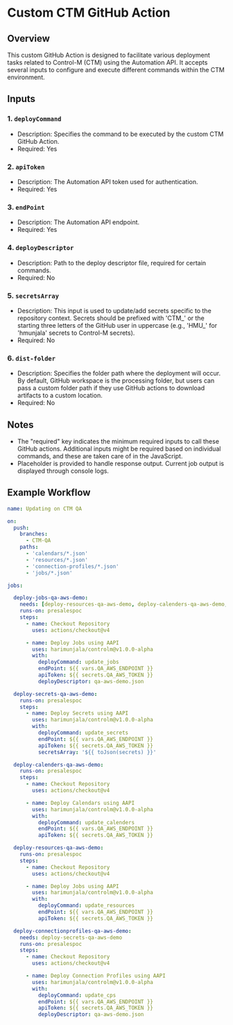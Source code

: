 # Custom CTM GitHub Action

## Overview
This custom GitHub Action is designed to facilitate various deployment tasks related to Control-M (CTM) using the Automation API. It accepts several inputs to configure and execute different commands within the CTM environment.

## Inputs

### 1. `deployCommand`
- Description: Specifies the command to be executed by the custom CTM GitHub Action.
- Required: Yes

### 2. `apiToken`
- Description: The Automation API token used for authentication.
- Required: Yes

### 3. `endPoint`
- Description: The Automation API endpoint.
- Required: Yes

### 4. `deployDescriptor`
- Description: Path to the deploy descriptor file, required for certain commands.
- Required: No

### 5. `secretsArray`
- Description: This input is used to update/add secrets specific to the repository context. Secrets should be prefixed with 'CTM_' or the starting three letters of the GitHub user in uppercase (e.g., 'HMU_' for 'hmunjala' secrets to Control-M secrets).
- Required: No

### 6. `dist-folder`
- Description: Specifies the folder path where the deployment will occur. By default, GitHub workspace is the processing folder, but users can pass a custom folder path if they use GitHub actions to download artifacts to a custom location.
- Required: No

## Notes
- The "required" key indicates the minimum required inputs to call these GitHub actions. Additional inputs might be required based on individual commands, and these are taken care of in the JavaScript.
- Placeholder is provided to handle response output. Current job output is displayed through console logs.

## Example Workflow

```yaml
name: Updating on CTM QA

on:
  push:
    branches:
      - CTM-QA
    paths:
      - 'calendars/*.json'
      - 'resources/*.json'
      - 'connection-profiles/*.json'
      - 'jobs/*.json'

jobs:

  deploy-jobs-qa-aws-demo:
    needs: [deploy-resources-qa-aws-demo, deploy-calenders-qa-aws-demo, deploy-connectionprofiles-qa-aws-demo]
    runs-on: presalespoc
    steps:
      - name: Checkout Repository
        uses: actions/checkout@v4

      - name: Deploy Jobs using AAPI
        uses: harimunjala/controlm@v1.0.0-alpha
        with:
          deployCommand: update_jobs
          endPoint: ${{ vars.QA_AWS_ENDPOINT }}
          apiToken: ${{ secrets.QA_AWS_TOKEN }}
          deployDescriptor: qa-aws-demo.json

  deploy-secrets-qa-aws-demo:
    runs-on: presalespoc
    steps:
      - name: Deploy Secrets using AAPI
        uses: harimunjala/controlm@v1.0.0-alpha
        with:
          deployCommand: update_secrets
          endPoint: ${{ vars.QA_AWS_ENDPOINT }}
          apiToken: ${{ secrets.QA_AWS_TOKEN }}
          secretsArray: '${{ toJson(secrets) }}'

  deploy-calenders-qa-aws-demo:
    runs-on: presalespoc
    steps:
      - name: Checkout Repository
        uses: actions/checkout@v4

      - name: Deploy Calendars using AAPI
        uses: harimunjala/controlm@v1.0.0-alpha
        with:
          deployCommand: update_calenders
          endPoint: ${{ vars.QA_AWS_ENDPOINT }}
          apiToken: ${{ secrets.QA_AWS_TOKEN }}

  deploy-resources-qa-aws-demo:
    runs-on: presalespoc
    steps:
      - name: Checkout Repository
        uses: actions/checkout@v4

      - name: Deploy Jobs using AAPI
        uses: harimunjala/controlm@v1.0.0-alpha
        with:
          deployCommand: update_resources
          endPoint: ${{ vars.QA_AWS_ENDPOINT }}
          apiToken: ${{ secrets.QA_AWS_TOKEN }}

  deploy-connectionprofiles-qa-aws-demo:
    needs: deploy-secrets-qa-aws-demo
    runs-on: presalespoc
    steps:
      - name: Checkout Repository
        uses: actions/checkout@v4

      - name: Deploy Connection Profiles using AAPI
        uses: harimunjala/controlm@v1.0.0-alpha
        with:
          deployCommand: update_cps
          endPoint: ${{ vars.QA_AWS_ENDPOINT }}
          apiToken: ${{ secrets.QA_AWS_TOKEN }}
          deployDescriptor: qa-aws-demo.json